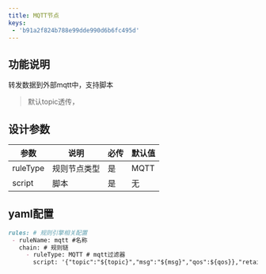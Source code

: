 ```yaml
---
title: MQTT节点
keys:
 - 'b91a2f824b788e99dde990d6b6fc495d'
---
```


## 功能说明

转发数据到外部mqtt中，支持脚本
> 默认topic透传，

## 设计参数

|  参数   | 说明  | 必传  |默认值  |
|  ----  | ----  |----  |----  |
| ruleType  | 规则节点类型 |是 |MQTT  |
| script| 脚本 |是 |无  |


## yaml配置

   ```markdown
rules: # 规则引擎相关配置
    - ruleName: mqtt #名称
      chain: # 规则链
        - ruleType: MQTT # mqtt过滤器
          script: '{"topic":"${topic}","msg":"${msg}","qos":${qos}},"retain":false'
   ```

